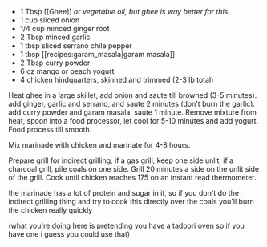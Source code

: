 * 1 Tbsp [[Ghee]] *or vegetable oil, but ghee is way better for this*
* 1 cup sliced onion
* 1/4 cup minced ginger root
* 2 Tbsp minced garlic
* 1 tbsp sliced serrano chile pepper
* 1 tbsp [[recipes:garam_masala|garam masala]]
* 2 Tbsp curry powder
* 6 oz mango or peach yogurt
* 4 chicken hindquarters, skinned and trimmed (2-3 lb total)

Heat ghee in a large skillet, add onion and saute till browned (3-5 minutes).  add ginger, garlic and serrano, and saute 2 minutes (don't burn the garlic).  add curry powder and garam masala, saute 1 minute.  Remove mixture from heat, spoon into a food processor, let cool for 5-10 minutes and add yogurt.  Food process till smooth.

Mix marinade with chicken and marinate for 4-8 hours.  

Prepare grill for indirect grilling, if a gas grill, keep one side unlit, if a charcoal grill, pile coals on one side.  Grill 20 minutes a side on the unlit side of the grill.  Cook until chicken reaches 175 on an instant read thermometer. 

the marinade has a lot of protein and sugar in it, so if you don't do the indirect grilling thing and try to cook this directly over the coals you'll burn the chicken really quickly

(what you're doing here is pretending you have a tadoori oven so if you have one i guess you could use that)

